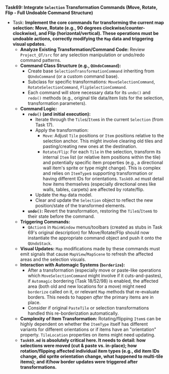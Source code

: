 **Task69: Integrate `Selection` Transformation Commands (Move, Rotate, Flip - Full Undoable Command Structure)**
- Task: **Implement the core commands for transforming the current map selection: Move, Rotate (e.g., 90 degrees clockwise/counter-clockwise), and Flip (horizontal/vertical). These operations must be undoable actions, correctly modifying the `Map` data and triggering visual updates.**
    - **Analyze Existing Transformation/Command Code:** Review `Project_QT/src` for any selection manipulation or undo/redo command patterns.
    - **Command Class Structure (e.g., `QUndoCommand`):**
        -   Create base `SelectionTransformationCommand` inheriting from `QUndoCommand` (or a custom command base).
        -   Subclass for specific transformations: `MoveSelectionCommand`, `RotateSelectionCommand`, `FlipSelectionCommand`.
        -   Each command will store necessary data for its `undo()` and `redo()` methods (e.g., original tile data/item lists for the selection, transformation parameters).
    - **Command Logic:**
        -   **`redo()` (and initial execution):**
            -   Iterate through the `Tile`s/`Item`s in the current `Selection` (from Task 17).
            -   Apply the transformation:
                -   `Move`: Adjust `Tile` positions or `Item` positions relative to the selection anchor. This might involve clearing old tiles and pasting/creating new ones at the destination.
                -   `Rotate/Flip`: For each `Tile` in the selection, transform its internal `Item` list (or relative item positions within the tile) and potentially specific item properties (e.g., a directional wall item's sprite or type might change). This is complex and relies on `ItemType`s supporting transformation or having different IDs for orientations. `Task69.md` must detail how items themselves (especially directional ones like walls, tables, carpets) are affected by rotate/flip.
            -   Update the `Map` data model.
            -   Clear and update the `Selection` object to reflect the new position/state of the transformed elements.
        -   **`undo()`:** Revert the transformation, restoring the `Tile`s/`Item`s to their state before the command.
    - **Triggering Commands:**
        -   `QAction`s in `MainWindow` menus/toolbars (created as stubs in Task 69's original description) for Move/Rotate/Flip should now instantiate the appropriate command object and push it onto the `QUndoStack`.
    - **Visual Updates:** `Map` modifications made by these commands must emit signals that cause `MapView`/`MapScene` to refresh the affected areas and the selection visuals.
    - **Interaction with Automagic Systems (`borderize`):**
        -   After a transformation (especially move or paste-like operations which `MoveSelectionCommand` might involve if it cuts-and-pastes), if `Automagic` bordering (Task 18/52/98) is enabled, the affected area (both old and new locations for a move) might need `borderize` called on it, or relevant `Map` methods that re-evaluate borders. This needs to happen *after* the primary items are in place.
        -   Consider if original `PasteTile` or selection transformations handled this re-borderization automatically.
    - **Complexity of Item Transformation:** Rotating/flipping `Item`s can be highly dependent on whether the `ItemType` itself has different variants for different orientations or if items have an "orientation" property. `TileLocation` properties on items might need updating.
    - **`Task69.md` is absolutely critical here. It needs to detail: how selections were moved (cut & paste vs. in-place); how rotation/flipping affected individual item types (e.g., did item IDs change, did sprite orientation change, what happened to multi-tile items); and if/how border updates were triggered after transformations.**
